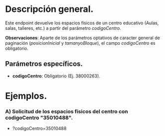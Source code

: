 # Descripción general.

Este endpoint devuelve los espacios físicos de un centro educativo (Aulas, salas, talleres, etc.) a partir del parámetro *codigoCentro*.

**Observaciones**: Aparte de los parámetros optativos de caracter general de paginación (_posicionInicial_ y _tamanyoBloque_), el campo *codigoCentro* es obligatorio.

## Parámetros específicos.

* **codigoCentro**: Obligatorio (Ej. 38000263).

# Ejemplos.
### A) Solicitud de los espacios físicos del centro con codigoCentro "35010488".
* ?codigoCentro=35010488

